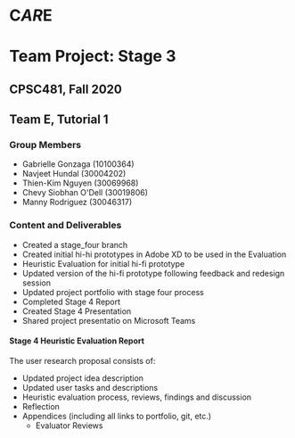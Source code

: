 # C*AR*E
# Team Project: Stage 3
## CPSC481, Fall 2020
## Team E, Tutorial 1

### Group Members
- Gabrielle Gonzaga (10100364)
- Navjeet Hundal (30004202)
- Thien-Kim Nguyen (30069968)
- Chevy Siobhan O'Dell (30019806)
- Manny Rodriguez (30046317)

### Content and Deliverables 
- Created a stage_four branch
- Created initial hi-hi prototypes in Adobe XD to be used in the Evaluation
- Heuristic Evaluation for initial hi-fi prototype
- Updated version of the hi-fi prototype following feedback and redesign session
- Updated project portfolio with stage four process
- Completed Stage 4 Report
- Created Stage 4 Presentation
- Shared project presentatio on Microsoft Teams 

#### Stage 4 Heuristic Evaluation Report
The user research proposal consists of:
- Updated project idea description
- Updated user tasks and descriptions
- Heuristic evaluation process, reviews, findings and discussion
- Reflection 
- Appendices (including all links to portfolio, git, etc.)
  - Evaluator Reviews

